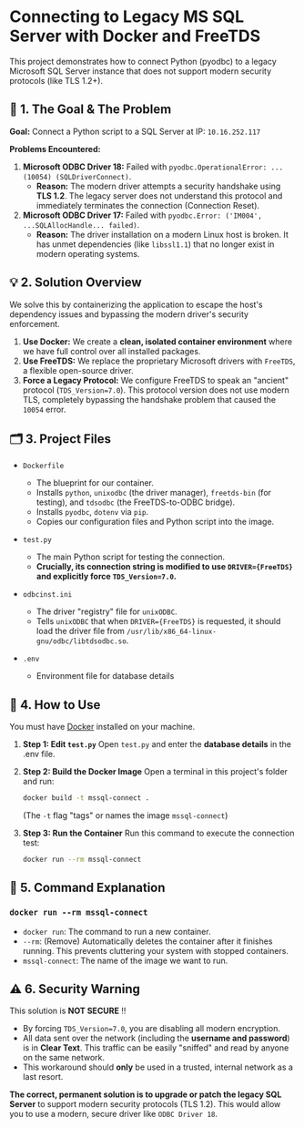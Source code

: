 # Connecting to Legacy MS SQL Server with Docker and FreeTDS

This project demonstrates how to connect Python (pyodbc) to a legacy Microsoft SQL Server instance that does not support modern security protocols (like TLS 1.2+).

## 🎯 1. The Goal & The Problem

**Goal:** Connect a Python script to a SQL Server at IP: `10.16.252.117`

**Problems Encountered:**
1.  **Microsoft ODBC Driver 18:** Failed with `pyodbc.OperationalError: ... (10054) (SQLDriverConnect)`.
    * **Reason:** The modern driver attempts a security handshake using **TLS 1.2**. The legacy server does not understand this protocol and immediately terminates the connection (Connection Reset).
2.  **Microsoft ODBC Driver 17:** Failed with `pyodbc.Error: ('IM004', ...SQLAllocHandle... failed)`.
    * **Reason:** The driver installation on a modern Linux host is broken. It has unmet dependencies (like `libssl1.1`) that no longer exist in modern operating systems.

## 💡 2. Solution Overview

We solve this by containerizing the application to escape the host's dependency issues and bypassing the modern driver's security enforcement.

1.  **Use Docker:** We create a **clean, isolated container environment** where we have full control over all installed packages.
2.  **Use FreeTDS:** We replace the proprietary Microsoft drivers with `FreeTDS`, a flexible open-source driver.
3.  **Force a Legacy Protocol:** We configure FreeTDS to speak an "ancient" protocol (`TDS_Version=7.0`). This protocol version does not use modern TLS, completely bypassing the handshake problem that caused the `10054` error.

## 🗂️ 3. Project Files

* `Dockerfile`
    * The blueprint for our container.
    * Installs `python`, `unixodbc` (the driver manager), `freetds-bin` (for testing), and `tdsodbc` (the FreeTDS-to-ODBC bridge).
    * Installs `pyodbc`, `dotenv` via `pip`.
    * Copies our configuration files and Python script into the image.

* `test.py`
    * The main Python script for testing the connection.
    * **Crucially, its connection string is modified to use `DRIVER={FreeTDS}` and explicitly force `TDS_Version=7.0`.**

* `odbcinst.ini`
    * The driver "registry" file for `unixODBC`.
    * Tells `unixODBC` that when `DRIVER={FreeTDS}` is requested, it should load the driver file from `/usr/lib/x86_64-linux-gnu/odbc/libtdsodbc.so`.

* `.env` 
    * Environment file for database details

## 🚀 4. How to Use

You must have [Docker](https.www.docker.com/) installed on your machine.

1.  **Step 1: Edit `test.py`**
    Open `test.py` and enter the **database details** in the .env file.

2.  **Step 2: Build the Docker Image**
    Open a terminal in this project's folder and run:
    ```bash
    docker build -t mssql-connect .
    ```
    (The `-t` flag "tags" or names the image `mssql-connect`)

3.  **Step 3: Run the Container**
    Run this command to execute the connection test:
    ```bash
    docker run --rm mssql-connect
    ```

## 📖 5. Command Explanation

### `docker run --rm mssql-connect`

* `docker run`: The command to run a new container.
* `--rm`: (Remove) Automatically deletes the container after it finishes running. This prevents cluttering your system with stopped containers.
* `mssql-connect`: The name of the image we want to run.

## ⚠️ 6. Security Warning

This solution is **NOT SECURE** ‼️

* By forcing `TDS_Version=7.0`, you are disabling all modern encryption.
* All data sent over the network (including the **username and password**) is in **Clear Text**. This traffic can be easily "sniffed" and read by anyone on the same network.
* This workaround should **only** be used in a trusted, internal network as a last resort.

**The correct, permanent solution is to upgrade or patch the legacy SQL Server** to support modern security protocols (TLS 1.2). This would allow you to use a modern, secure driver like `ODBC Driver 18`.
